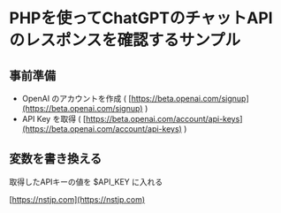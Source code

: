 # PHPを使ってChatGPTのチャットAPIのレスポンスを確認するサンプル

## 事前準備

- OpenAI のアカウントを作成 ( [https://beta.openai.com/signup](https://beta.openai.com/signup) )
- API Key を取得 ( [https://beta.openai.com/account/api-keys](https://beta.openai.com/account/api-keys) )

## 変数を書き換える

取得したAPIキーの値を $API_KEY に入れる

[https://nstjp.com](https://nstjp.com)
